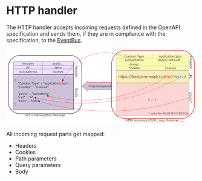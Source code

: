 # HTTP handler

The HTTP handler accepts incoming requests defined in the OpenAPI specification and sends them, if they are in compliance with the specification, to the [EventBus](eventbus.md).

![Data from HTTP to eventBus](../../assets/images/HTTPtoEventBus.png)

All incoming request parts get mapped:

- Headers
- Cookies
- Path parameters
- Query parameters
- Body
